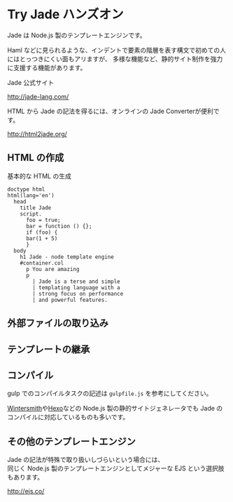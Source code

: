 # Try Jade ハンズオン

Jade は Node.js 製のテンプレートエンジンです。

Haml などに見られるような、インデントで要素の階層を表す構文で初めての人にはとっつきにくい面もアリますが、
多様な機能など、静的サイト制作を強力に支援する機能があります。

Jade 公式サイト

http://jade-lang.com/

HTML から Jade の記法を得るには、オンラインの Jade Converterが便利です。

http://html2jade.org/

## HTML の作成

基本的な HTML の生成

````
doctype html
html(lang='en')
  head
    title Jade
    script.
      foo = true;
      bar = function () {};
      if (foo) {
      bar(1 + 5)
      }
  body
    h1 Jade - node template engine
    #container.col
      p You are amazing
      p
        | Jade is a terse and simple
        | templating language with a
        | strong focus on performance
        | and powerful features.
````

## 外部ファイルの取り込み

## テンプレートの継承

## コンパイル

gulp でのコンパイルタスクの記述は `gulpfile.js` を参考にしてください。

[Wintersmith](http://wintersmith.io/)や[Hexo](https://hexo.io/)などの Node.js 製の静的サイトジェネレータでも Jade のコンパイルに対応しているものも多いです。

## その他のテンプレートエンジン

Jade の記法が特殊で取り扱いしづらいという場合には、  
同じく Node.js 製のテンプレートエンジンとしてメジャーな EJS という選択肢もあります。

http://ejs.co/
